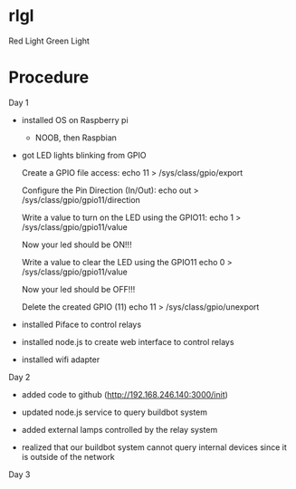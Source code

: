 rlgl
====

Red Light Green Light



Procedure
===

Day 1

- installed OS on Raspberry pi
    - NOOB, then Raspbian
 
- got LED lights blinking from GPIO

    Create a GPIO file access:
    echo 11 > /sys/class/gpio/export 
    
    Configure the Pin Direction (In/Out):
    echo out > /sys/class/gpio/gpio11/direction
    
    Write a value to turn on the LED using the GPIO11:
    echo 1 > /sys/class/gpio/gpio11/value
    
    Now your led should be ON!!!
    
    Write a value to clear the LED using the GPIO11
    echo 0 > /sys/class/gpio/gpio11/value
    
    Now your led should be OFF!!!
    
    Delete the created GPIO (11)
    echo 11 > /sys/class/gpio/unexport
    
- installed Piface to control relays

- installed node.js to create web interface to control relays

- installed wifi adapter



Day 2

- added code to github (http://192.168.246.140:3000/init)

- updated node.js service to query buildbot system

- added external lamps controlled by the relay system 

- realized that our buildbot system cannot query internal devices since it is outside of the network


Day 3

